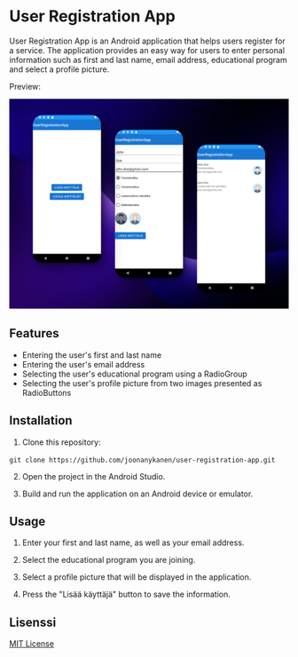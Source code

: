 # User Registration App

User Registration App is an Android application that helps users register for a service. The application provides an easy way for users to enter personal information such as first and last name, email address, educational program and select a profile picture.

Preview:

![multi app preview](https://raw.githubusercontent.com/joonanykanen/user-registration-app/main/preview_shot.png)

## Features

* Entering the user's first and last name
* Entering the user's email address
* Selecting the user's educational program using a RadioGroup
* Selecting the user's profile picture from two images presented as RadioButtons

## Installation

1. Clone this repository:

```git clone https://github.com/joonanykanen/user-registration-app.git```

2. Open the project in the Android Studio.

3. Build and run the application on an Android device or emulator.

## Usage

1. Enter your first and last name, as well as your email address.

2. Select the educational program you are joining.

3. Select a profile picture that will be displayed in the application.

4. Press the "Lisää käyttäjä" button to save the information.

## Lisenssi

[MIT License](LICENSE.md)
